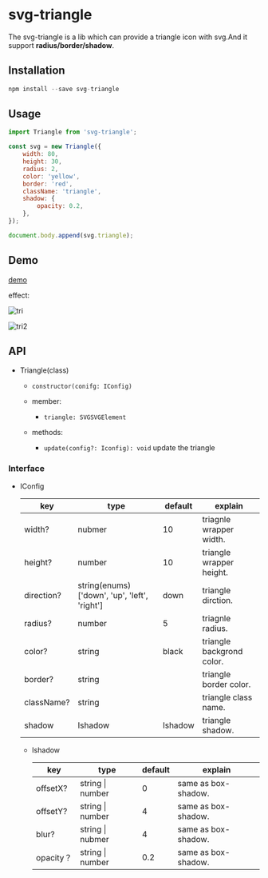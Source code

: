 # svg-triangle

The svg-triangle is a lib which can provide a triangle icon with svg.And it support **radius/border/shadow**.

## Installation

```js
npm install --save svg-triangle
```

## Usage

```js
import Triangle from 'svg-triangle';

const svg = new Triangle({
    width: 80,
    height: 30,
    radius: 2,
    color: 'yellow',
    border: 'red',
    className: 'triangle',
    shadow: {
        opacity: 0.2,
    },
});

document.body.append(svg.triangle);
```

## Demo

[demo](https://luobata.github.io/svg-triangle/test.html)

effect:

![tri](https://ws4.sinaimg.cn/large/006tNbRwly1fun5x130q6j30di06imxa.jpg)

![tri2](https://ws2.sinaimg.cn/large/006tNbRwly1fun5x191h1j30bq0ac74c.jpg)

## API

-   Triangle(class)

    -   `constructor(conifg: IConfig)`
    -   member:
        -   `triangle: SVGSVGElement`
    -   methods:

        -   `update(config?: Iconfig): void`
            update the triangle

### Interface

-   IConfig

    | key        | type                                     | default | explain                   |
    | ---------- | ---------------------------------------- | ------- | ------------------------- |
    | width?     | nubmer                                   | 10      | triagnle wrapper width.   |
    | height?    | number                                   | 10      | triangle wrapper height.  |
    | direction? | string(enums) ['down', 'up', 'left', 'right'] | down    | triangle dirction.        |
    | radius?    | number                                   | 5       | triagnle radius.          |
    | color?     | string                                   | black   | triangle backgrond color. |
    | border?    | string                                   |         | triangle border color.    |
    | className? | string                                   |         | triangle class name.      |
    | shadow     | Ishadow                                  | Ishadow | triangle shadow.          |

    -   Ishadow

        | key      | type             | default | explain             |
        | -------- | ---------------- | ------- | ------------------- |
        | offsetX? | string \| number | 0       | same as box-shadow. |
        | offsetY? | string \| number | 4       | same as box-shadow. |
        | blur?    | string \| nubmer | 4       | same as box-shadow. |
        | opacity？ | string \| number | 0.2     | same as box-shadow. |
